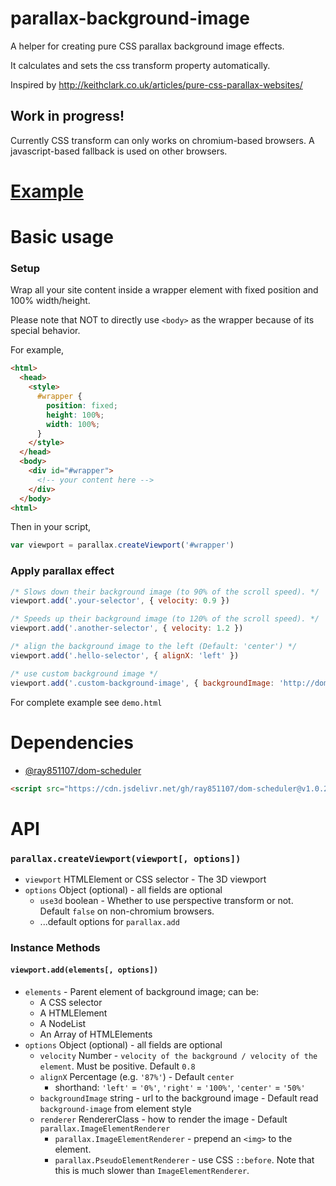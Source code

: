 # parallax-background-image
A helper for creating pure CSS parallax background image effects.

It calculates and sets the css transform property automatically.


Inspired by <http://keithclark.co.uk/articles/pure-css-parallax-websites/>

## Work in progress!
Currently CSS transform can only works on chromium-based browsers. A javascript-based fallback is used on other browsers.

# [Example](https://ray851107.github.io/parallax-background-image/demo.html)

# Basic usage

### Setup
Wrap all your site content inside a wrapper element with fixed position and 100% width/height.

Please note that NOT to directly use `<body>` as the wrapper because of its special behavior.

For example,
```html
<html>
  <head>
    <style>
      #wrapper {
        position: fixed;
        height: 100%;
        width: 100%;
      }
    </style>
  </head>
  <body>
    <div id="#wrapper">
      <!-- your content here -->
    </div>
  </body>
<html>
```

Then in your script,
```javascript
var viewport = parallax.createViewport('#wrapper')
```

### Apply parallax effect
```javascript
/* Slows down their background image (to 90% of the scroll speed). */
viewport.add('.your-selector', { velocity: 0.9 })

/* Speeds up their background image (to 120% of the scroll speed). */
viewport.add('.another-selector', { velocity: 1.2 })

/* align the background image to the left (Default: 'center') */
viewport.add('.hello-selector', { alignX: 'left' })

/* use custom background image */
viewport.add('.custom-background-image', { backgroundImage: 'http://domain/xxx.jpg' })
```
For complete example see `demo.html`

# Dependencies
* [@ray851107/dom-scheduler](https://github.com/ray851107/dom-scheduler)
```html
<script src="https://cdn.jsdelivr.net/gh/ray851107/dom-scheduler@v1.0.2/dom-scheduler.min.js"></script>
```
# API

### `parallax.createViewport(viewport[, options])`

* `viewport` HTMLElement or CSS selector - The 3D viewport
* `options` Object (optional) - all fields are optional
  * `use3d` boolean - Whether to use perspective transform or not. Default `false` on non-chromium browsers.
  * ...default options for `parallax.add`

### Instance Methods

#### `viewport.add(elements[, options])`
* `elements` - Parent element of background image; can be:
  * A CSS selector
  * A HTMLElement
  * A NodeList
  * An Array of HTMLElements
* `options` Object (optional) - all fields are optional
  * `velocity` Number - `velocity of the background / velocity of the element`. Must be positive. Default `0.8`
  * `alignX` Percentage (e.g. `'87%'`) - Default `center`
    * shorthand: `'left'` = `'0%'`, `'right'` = `'100%'`, `'center'` = `'50%'`
  * `backgroundImage` string - url to the background image - Default read `background-image` from element style
  * `renderer` RendererClass - how to render the image - Default `parallax.ImageElementRenderer`
    * `parallax.ImageElementRenderer`  - prepend an `<img>` to the element.
    * `parallax.PseudoElementRenderer` - use CSS `::before`. Note that this is much slower than `ImageElementRenderer`.

